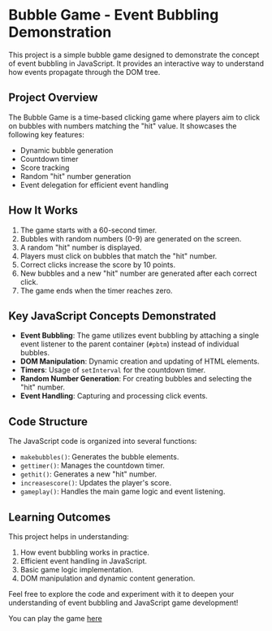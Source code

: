 # Bubble Game - Event Bubbling Demonstration

This project is a simple bubble game designed to demonstrate the concept of event bubbling in JavaScript. It provides an interactive way to understand how events propagate through the DOM tree.

## Project Overview

The Bubble Game is a time-based clicking game where players aim to click on bubbles with numbers matching the "hit" value. It showcases the following key features:

- Dynamic bubble generation
- Countdown timer
- Score tracking
- Random "hit" number generation
- Event delegation for efficient event handling

## How It Works

1. The game starts with a 60-second timer.
2. Bubbles with random numbers (0-9) are generated on the screen.
3. A random "hit" number is displayed.
4. Players must click on bubbles that match the "hit" number.
5. Correct clicks increase the score by 10 points.
6. New bubbles and a new "hit" number are generated after each correct click.
7. The game ends when the timer reaches zero.

## Key JavaScript Concepts Demonstrated

- **Event Bubbling**: The game utilizes event bubbling by attaching a single event listener to the parent container (`#pbtm`) instead of individual bubbles.
- **DOM Manipulation**: Dynamic creation and updating of HTML elements.
- **Timers**: Usage of `setInterval` for the countdown timer.
- **Random Number Generation**: For creating bubbles and selecting the "hit" number.
- **Event Handling**: Capturing and processing click events.

## Code Structure

The JavaScript code is organized into several functions:

- `makebubbles()`: Generates the bubble elements.
- `gettimer()`: Manages the countdown timer.
- `gethit()`: Generates a new "hit" number.
- `increasescore()`: Updates the player's score.
- `gameplay()`: Handles the main game logic and event listening.

## Learning Outcomes

This project helps in understanding:
1. How event bubbling works in practice.
2. Efficient event handling in JavaScript.
3. Basic game logic implementation.
4. DOM manipulation and dynamic content generation.

Feel free to explore the code and experiment with it to deepen your understanding of event bubbling and JavaScript game development!

You can play the game [here](https://eventbubbling-muhammad-mujeeb-ur-rehmans-projects.vercel.app//)
